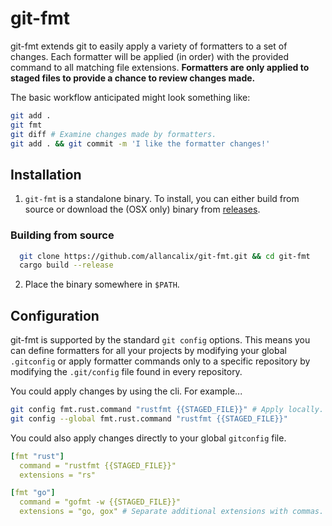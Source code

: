 # git-fmt

git-fmt extends git to easily apply a variety of formatters to a set of changes.
Each formatter will be applied (in order) with the provided command to all
matching file extensions. **Formatters are only applied to staged files to
provide a chance to review changes made.**

The basic workflow anticipated might look something like:
```bash
git add .
git fmt
git diff # Examine changes made by formatters.
git add . && git commit -m 'I like the formatter changes!'
```

## Installation

1. `git-fmt` is a standalone binary. To install, you can either build from source
or download the (OSX only) binary from
[releases](https://github.com/allancalix/git-fmt/releases).

  ### Building from source
  ```bash
    git clone https://github.com/allancalix/git-fmt.git && cd git-fmt
    cargo build --release
  ```
2. Place the binary somewhere in `$PATH`.

## Configuration

git-fmt is supported by the standard `git config` options. This means you can
define formatters for all your projects by modifying your global
`.gitconfig` or apply formatter commands only to a specific repository by
modifying the `.git/config` file found in every repository.

You could apply changes by using the cli. For example...
```bash
git config fmt.rust.command "rustfmt {{STAGED_FILE}}" # Apply locally.
git config --global fmt.rust.command "rustfmt {{STAGED_FILE}}"
```

You could also apply changes directly to your global `gitconfig` file.
```yaml
[fmt "rust"]
  command = "rustfmt {{STAGED_FILE}}"
  extensions = "rs"

[fmt "go"]
  command = "gofmt -w {{STAGED_FILE}}"
  extensions = "go, gox" # Separate additional extensions with commas.
```
